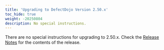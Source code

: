 ```yaml
---
title: 'Upgrading to DefectDojo Version 2.50.x'
toc_hide: true
weight: -20250804
description: No special instructions.
---
```

There are no special instructions for upgrading to 2.50.x. Check the [Release Notes](https://github.com/DefectDojo/django-DefectDojo/releases/tag/2.50.0) for the contents of the release.

